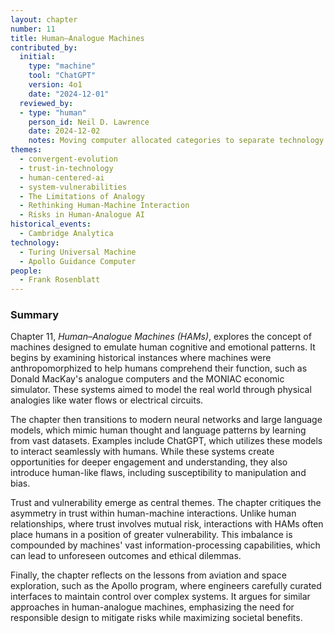 ```yaml
---
layout: chapter
number: 11
title: Human–Analogue Machines
contributed_by:
  initial:
    type: "machine"
    tool: "ChatGPT"
    version: 4o1
    date: "2024-12-01"
  reviewed_by:
  - type: "human"
    person_id: Neil D. Lawrence
    date: 2024-12-02
    notes: Moving computer allocated categories to separate technology and media and to merge reflections.
themes:
  - convergent-evolution
  - trust-in-technology
  - human-centered-ai
  - system-vulnerabilities
  - The Limitations of Analogy
  - Rethinking Human-Machine Interaction
  - Risks in Human-Analogue AI
historical_events:
  - Cambridge Analytica
technology:
  - Turing Universal Machine
  - Apollo Guidance Computer
people:
  - Frank Rosenblatt
---
```


<div class="machine-commentary" markdown="1">
  
### Summary

Chapter 11, *Human–Analogue Machines (HAMs)*, explores the concept of machines designed to emulate human cognitive and emotional patterns. It begins by examining historical instances where machines were anthropomorphized to help humans comprehend their function, such as Donald MacKay's analogue computers and the MONIAC economic simulator. These systems aimed to model the real world through physical analogies like water flows or electrical circuits.

The chapter then transitions to modern neural networks and large language models, which mimic human thought and language patterns by learning from vast datasets. Examples include ChatGPT, which utilizes these models to interact seamlessly with humans. While these systems create opportunities for deeper engagement and understanding, they also introduce human-like flaws, including susceptibility to manipulation and bias.

Trust and vulnerability emerge as central themes. The chapter critiques the asymmetry in trust within human-machine interactions. Unlike human relationships, where trust involves mutual risk, interactions with HAMs often place humans in a position of greater vulnerability. This imbalance is compounded by machines' vast information-processing capabilities, which can lead to unforeseen outcomes and ethical dilemmas.

Finally, the chapter reflects on the lessons from aviation and space exploration, such as the Apollo program, where engineers carefully curated interfaces to maintain control over complex systems. It argues for similar approaches in human-analogue machines, emphasizing the need for responsible design to mitigate risks while maximizing societal benefits.
</div>

